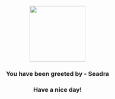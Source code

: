 <p align="center">
            <img src="https://raw.githubusercontent.com/PokeAPI/sprites/master/sprites/pokemon/117.png" width="150" height="150">
          </p>
          <h3 align="center">You have been greeted by - <b>Seadra</b></h3>
          <h3 align="center">Have a nice day!</h3>
        